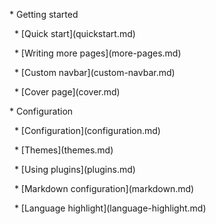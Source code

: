 <!-- \_navbar.md -->



\* Getting started



&nbsp; \* \[Quick start](quickstart.md)

&nbsp; \* \[Writing more pages](more-pages.md)

&nbsp; \* \[Custom navbar](custom-navbar.md)

&nbsp; \* \[Cover page](cover.md)



\* Configuration

&nbsp; \* \[Configuration](configuration.md)

&nbsp; \* \[Themes](themes.md)

&nbsp; \* \[Using plugins](plugins.md)

&nbsp; \* \[Markdown configuration](markdown.md)

&nbsp; \* \[Language highlight](language-highlight.md)

